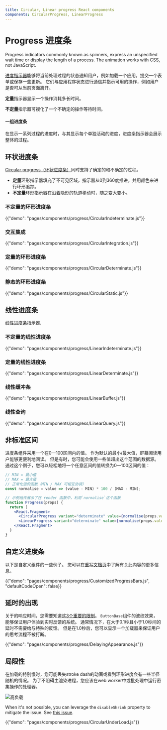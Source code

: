 ```yaml
---
title: Circular, Linear progress React components
components: CircularProgress, LinearProgress
---
```


# Progress 进度条

<p class="description">Progress indicators commonly known as spinners, express an unspecified wait time or display the length of a process. The animation works with CSS, not JavaScript.</p>

[进度指示器](https://material.io/design/components/progress-indicators.html)能够将当前处理过程的状态通知用户，例如加载一个应用，提交一个表单或保存一些更新。 它们与应用程序状态进行通信并指示可用的操作，例如用户是否可从当前页面离开。

**定量**指示器显示一个操作消耗多长时间。

**不定量**指示器可视化了一个不确定的操作等待时间。

#### 一组进度条

在显示一系列过程的进度时，与其显示每个单独活动的进度，进度条指示器会展示整体的过程。

## 环状进度条

[Circular progress（环状进度条）](https://material.io/design/components/progress-indicators.html#circular-progress-indicators)同时支持了确定的和不确定的过程。

- **定量**环形指示器填充了不可见区域，指示器从0到360度推进，并用颜色来进行环形追踪。
- **不定量**环形指示器在沿着隐形的轨道移动时，随之变大变小。

### 不定量的环形进度条

{{"demo": "pages/components/progress/CircularIndeterminate.js"}}

### 交互集成

{{"demo": "pages/components/progress/CircularIntegration.js"}}

### 定量的环形进度条

{{"demo": "pages/components/progress/CircularDeterminate.js"}}

### 静态的环形进度条

{{"demo": "pages/components/progress/CircularStatic.js"}}

## 线性进度条

[线性进度条](https://material.io/design/components/progress-indicators.html#linear-progress-indicators)指示器.

### 不定量的线性进度条

{{"demo": "pages/components/progress/LinearIndeterminate.js"}}

### 定量的线性进度条

{{"demo": "pages/components/progress/LinearDeterminate.js"}}

### 线性缓冲条

{{"demo": "pages/components/progress/LinearBuffer.js"}}

### 线性查询

{{"demo": "pages/components/progress/LinearQuery.js"}}

## 非标准区间

进度条组件采用一个在0—100区间内的值。 作为默认的最小/最大值，屏幕阅读用户能够更便利地阅读。 但是有时，您可能会使用一些值超出这个范围的数据源。 通过这个例子，您可以轻松地将一个任意区间的值转换为0—100区间的值：

```jsx
// MIN = 最小值
// MAX = 最大值
// 正常化值的函数（MIN / MAX 可相互协调）
const normalise = value => (value - MIN) * 100 / (MAX - MIN);

// 示例组件展示了在 render 函数中，利用`normalise`这个函数
function Progress(props) {
  return (
    <React.Fragment>
      <CircularProgress variant="determinate" value={normalise(props.value)} />
      <LinearProgress variant="determinate" value={normalise(props.value)} />
    </React.Fragment>
  )
}
```

## 自定义进度条

以下是自定义组件的一些例子。 您可以在[重写文档页](/customization/components/)中了解有关此内容的更多信息。

{{"demo": "pages/components/progress/CustomizedProgressBars.js", "defaultCodeOpen": false}}

## 延时的出现

关于的响应时间，您需要知道这[3个重要的限制](https://www.nngroup.com/articles/response-times-3-important-limits/)。 `ButtonBase`组件的波纹效果，能够保证用户体验到实时反馈的系统。 通常情况下，在大于0.1秒且小于1.0秒间的延时不需要给与特殊的反馈。 但是在1.0秒后，您可以显示一个加载器来保证用户的思考流程不被打断。

{{"demo": "pages/components/progress/DelayingAppearance.js"}}

## 局限性

在加载的特别慢时，您可能丢失stroke dash的动画或看到环形进度会有一些半径随机的情况。 为了不阻碍主渲染进程，您应该在web worker中或批处理中运行密集操作的处理器。

![高负载](/material-ui-static/images/progress/heavy-load.gif)

When it's not possible, you can leverage the `disableShrink` property to mitigate the issue. See [this issue](https://github.com/mui-org/material-ui/issues/10327).

{{"demo": "pages/components/progress/CircularUnderLoad.js"}}